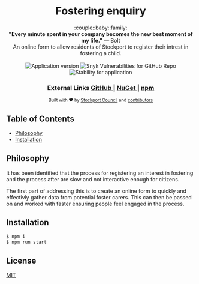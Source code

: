 <h1 align="center">Fostering enquiry</h1>

<div align="center">
  :couple::baby::family:
</div>
<div align="center">
  <strong>"Every minute spent in your company becomes the new best moment of my life."</strong> — Bolt
</div>
<div align="center">
  An online form to allow residents of Stockport to register their intrest in fostering a child.
</div>

<br />

<div align="center">
  <img alt="Application version" src="https://img.shields.io/badge/version-1.0.0-brightgreen.svg?style=flat-square" />
  <img alt="Snyk Vulnerabilities for GitHub Repo" src="https://img.shields.io/snyk/vulnerabilities/github/smbc-digital/fostering-enquiry.svg?style=flat-square">
  <img alt="Stability for application" src="https://img.shields.io/badge/stability-stable-brightgreen.svg?style=flat-square" />
</div>

<div align="center">
  <h3>
    External Links
    <a href="https://github.com/smbc-digital">
      GitHub
    </a>
    <span> | </span>
    <a href="https://www.nuget.org/profiles/Stockport-Council">
      NuGet
    </a>
    <span> | </span>
    <a href="https://www.npmjs.com/org/smbc">
      npm
    </a>
  </h3>
</div>

<div align="center">
  <sub>Built with ❤︎ by
  <a href="https://www.stockport.gov.uk">Stockport Council</a> and
  <a href="">
    contributors
  </a>
</div>

## Table of Contents
- [Philosophy](#philosophy)
- [Installation](#installation)

## Philosophy
It has been identified that the process for registering an interest in fostering and the process after are slow and not interactive enough for citizens.

The first part of addressing this is to create an online form to quickly and effectivly gather data from potential foster carers. This can then be passed on and worked with faster ensuring people feel engaged in the process.

## Installation
```bash
$ npm i
$ npm run start
```

## License
[MIT](https://tldrlegal.com/license/mit-license)